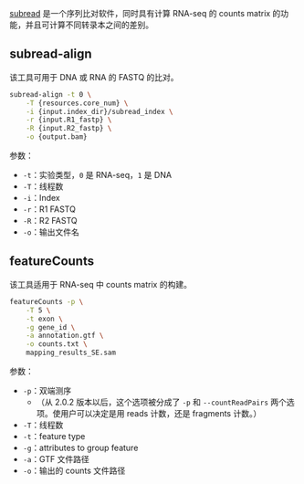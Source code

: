 [subread](http://subread.sourceforge.net) 是一个序列比对软件，同时具有计算 RNA-seq 的 counts matrix 的功能，并且可计算不同转录本之间的差别。

## subread-align
该工具可用于 DNA 或 RNA 的 FASTQ 的比对。

```bash
subread-align -t 0 \
    -T {resources.core_num} \
    -i {input.index_dir}/subread_index \
    -r {input.R1_fastp} \
    -R {input.R2_fastp} \
    -o {output.bam}
```

参数：
- `-t`：实验类型，`0` 是 RNA-seq，`1` 是 DNA
- `-T`：线程数
- `-i`：Index
- `-r`：R1 FASTQ
- `-R`：R2 FASTQ
- `-o`：输出文件名

## featureCounts
该工具适用于 RNA-seq 中 counts matrix 的构建。

```bash
featureCounts -p \
    -T 5 \
    -t exon \
    -g gene_id \
    -a annotation.gtf \
    -o counts.txt \
    mapping_results_SE.sam
```

参数：
- `-p`：双端测序
    - （从 2.0.2 版本以后，这个选项被分成了 `-p` 和 `--countReadPairs` 两个选项。使用户可以决定是用 reads 计数，还是 fragments 计数。）
- `-T`：线程数
- `-t`：feature type
- `-g`：attributes to group feature
- `-a`：GTF 文件路径
- `-o`：输出的 counts 文件路径
